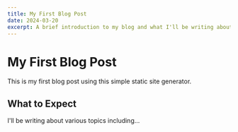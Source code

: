 ```yaml
---
title: My First Blog Post
date: 2024-03-20
excerpt: A brief introduction to my blog and what I'll be writing about.
---
```


# My First Blog Post

This is my first blog post using this simple static site generator.

## What to Expect

I'll be writing about various topics including... 